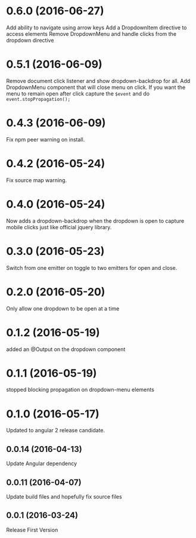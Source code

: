 <a name="0.6.0"></a>
# 0.6.0 (2016-06-27)
Add ability to navigate using arrow keys
Add a DropdownItem directive to access elements
Remove DropdownMenu and handle clicks from the dropdown directive



<a name="0.5.1"></a>
# 0.5.1 (2016-06-09)
Remove document click listener and show dropdown-backdrop for all.
Add DropdownMenu component that will close menu on click.
If you want the menu to remain open after click capture the `$event` and do `event.stopPropagation();`



<a name="0.4.3"></a>
# 0.4.3 (2016-06-09)
Fix npm peer warning on install.



<a name="0.4.2"></a>
# 0.4.2 (2016-05-24)
Fix source map warning.



<a name="0.4.0"></a>
# 0.4.0 (2016-05-24)
Now adds a dropdown-backdrop when the dropdown is open to capture mobile clicks just like official jquery library.



<a name="0.3.0"></a>
# 0.3.0 (2016-05-23)
Switch from one emitter on toggle to two emitters for open and close.



<a name="0.2.0"></a>
# 0.2.0 (2016-05-20)
Only allow one dropdown to be open at a time



<a name="0.1.2"></a>
# 0.1.2 (2016-05-19)
added an @Output on the dropdown component



<a name="0.1.1"></a>
# 0.1.1 (2016-05-19)
stopped blocking propagation on dropdown-menu elements



<a name="0.1.0"></a>
# 0.1.0 (2016-05-17)
Updated to angular 2 release candidate.



<a name="0.0.14"></a>
## 0.0.14 (2016-04-13)
Update Angular dependency



<a name="0.0.11"></a>
## 0.0.11 (2016-04-07)
Update build files and hopefully fix source files



<a name="0.0.1"></a>
## 0.0.1 (2016-03-24)

Release First Version
